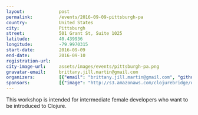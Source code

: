 ```yaml
---
layout:             post
permalink:          /events/2016-09-09-pittsburgh-pa
country:            United States
city:               Pittsburgh
street:             501 Grant St, Suite 1025
latitude:           40.439936
longitude:          -79.9970315
start-date:         2016-09-09
end-date:           2016-09-10
registration-url:
city-image-url:     assets/images/events/pittsburgh-pa.png
gravatar-email:     brittany.jill.martin@gmail.com
organizers:         [{"email": "brittany.jill.martin@gmail.com", "github": "wonderwoman13", "name": "Brittany Martin", "twitter": "brittjmartin"}, {"email": null, "github": null, "name": "Marissa Torre", "twitter": "MarissaTorre"}, {"email": null, "github": "regentgal", "name": "Jess Nebgen", "twitter": "regentgalpgh"}]
sponsors:           [{"image": "http://s3.amazonaws.com/clojurebridge/original/120/4976516c-4d9d-11e6-8874-2272a52607e8.png?1468956347", "name": "PurelyFunctional.tv", "url": "https://purelyfunctional.tv/"}, {"image": "http://s3.amazonaws.com/clojurebridge/original/118/620ea07a-46b9-11e6-8336-81c47205fd66.jpg?1468244523", "name": "Startup Weekend Pittsburgh", "url": "http://www.up.co/communities/usa/pittsburgh/"}, {"image": "http://s3.amazonaws.com/clojurebridge/original/119/682ff77e-46b9-11e6-838e-70cbf685ec7b.png?1468244560", "name": "Stitchfix", "url": "https://www.stitchfix.com/"}, {"image": "http://s3.amazonaws.com/clojurebridge/original/117/5ffe6644-46b9-11e6-9d49-fce373ff4b55.png?1468244470", "name": "Truefit", "url": "http://www.truefit.io/"}]
---
```


This workshop is intended for intermediate female developers who want to be introduced to Clojure.
